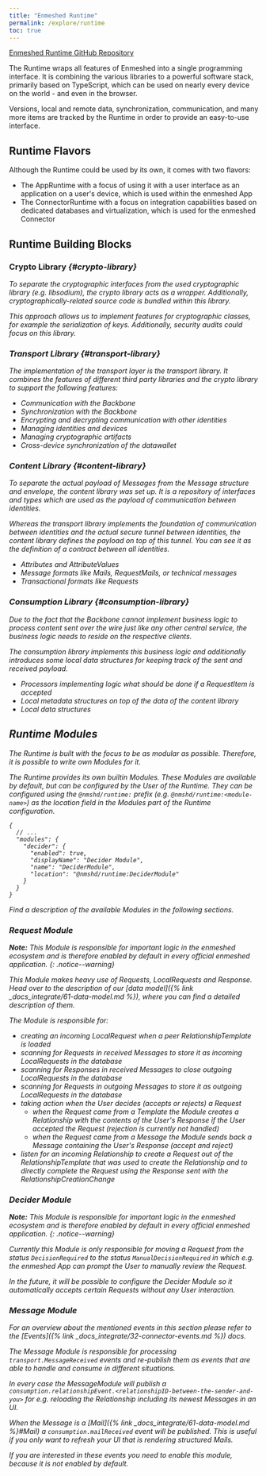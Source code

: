```yaml
---
title: "Enmeshed Runtime"
permalink: /explore/runtime
toc: true
---
```


[Enmeshed Runtime GitHub Repository](https://github.com/nmshd/cns-runtime)

The Runtime wraps all features of Enmeshed into a single programming interface. It is combining the various libraries to a powerful software stack, primarily based on TypeScript, which can be used on nearly every device on the world - and even in the browser.

Versions, local and remote data, synchronization, communication, and many more items are tracked by the Runtime in order to provide an easy-to-use interface.

## Runtime Flavors

Although the Runtime could be used by its own, it comes with two flavors:
- The AppRuntime with a focus of using it with a user interface as an application on a user's device, which is used within the enmeshed App
- The ConnectorRuntime with a focus on integration capabilities based on dedicated databases and virtualization, which is used for the enmeshed Connector

## Runtime Building Blocks

### Crypto Library <a href="https://github.com/nmshd/cns-crypto"><i class="fab fa-fw fa-github"/></a> {#crypto-library}

To separate the cryptographic interfaces from the used cryptographic library (e.g. libsodium), the crypto library acts as a wrapper. Additionally, cryptographically-related source code is bundled within this library.

This approach allows us to implement features for cryptographic classes, for example the serialization of keys. Additionally, security audits could focus on this library.

### Transport Library <a href="https://github.com/nmshd/cns-transport"><i class="fab fa-fw fa-github"/></a> {#transport-library}

The implementation of the transport layer is the transport library. It combines the features of different third party libraries and the crypto library to support the following features:

- Communication with the Backbone
- Synchronization with the Backbone
- Encrypting and decrypting communication with other identities
- Managing identities and devices
- Managing cryptographic artifacts
- Cross-device synchronization of the datawallet

### Content Library <a href="https://github.com/nmshd/cns-content"><i class="fab fa-fw fa-github"/></a> {#content-library}

To separate the actual payload of Messages from the Message structure and envelope, the content library was set up. It is a repository of interfaces and types which are used as the payload of communication between identities.

Whereas the transport library implements the foundation of communication between identities and the actual secure tunnel between identities, the content library defines the payload on top of this tunnel. You can see it as the definition of a contract between all identities.

- Attributes and AttributeValues
- Message formats like Mails, RequestMails, or technical messages
- Transactional formats like Requests

### Consumption Library <a href="https://github.com/nmshd/cns-consumption"><i class="fab fa-fw fa-github"/></a> {#consumption-library}

Due to the fact that the Backbone cannot implement business logic to process content sent over the wire just like any other central service, the business logic needs to reside on the respective clients.

The consumption library implements this business logic and additionally introduces some local data structures for keeping track of the sent and received payload.

- Processors implementing logic what should be done if a RequestItem is accepted
- Local metadata structures on top of the data of the content library
- Local data structures

## Runtime Modules

The Runtime is built with the focus to be as modular as possible. Therefore, it is possible to write own Modules for it.

The Runtime provides its own builtin Modules. These Modules are available by default, but can be configured by the User of the Runtime. They can be configured using the `@nmshd/runtime:` prefix (e.g. `@nmshd/runtime:<module-name>`) as the location field in the Modules part of the Runtime configuration.

```jsonc
{
  // ...
  "modules": {
    "decider": {
      "enabled": true,
      "displayName": "Decider Module",
      "name": "DeciderModule",
      "location": "@nmshd/runtime:DeciderModule"
    }
  }
}
```

Find a description of the available Modules in the following sections.

### Request Module

**Note:** This Module is responsible for important logic in the enmeshed ecosystem and is therefore enabled by default in every official enmeshed application.
{: .notice--warning}

This Module makes heavy use of Requests, LocalRequests and Response. Head over to the description of our [data model]({% link _docs_integrate/61-data-model.md %}), where you can find a detailed description of them.

The Module is responsible for:

- creating an incoming LocalRequest when a peer RelationshipTemplate is loaded
- scanning for Requests in received Messages to store it as incoming LocalRequests in the database
- scanning for Responses in received Messages to close outgoing LocalRequests in the database
- scanning for Requests in outgoing Messages to store it as outgoing LocalRequests in the database
- taking action when the User decides (accepts or rejects) a Request
  - when the Request came from a Template the Module creates a Relationship with the contents of the User's Response if the User accepted the Request (rejection is currently not handled)
  - when the Request came from a Message the Module sends back a Message containing the User's Response (accept and reject)
- listen for an incoming Relationship to create a Request out of the RelationshipTemplate that was used to create the Relationship and to directly complete the Request using the Response sent with the RelationshipCreationChange

### Decider Module

**Note:** This Module is responsible for important logic in the enmeshed ecosystem and is therefore enabled by default in every official enmeshed application.
{: .notice--warning}

Currently this Module is only responsible for moving a Request from the status `DecisionRequired` to the status `ManualDecisionRequired` in which e.g. the enmeshed App can prompt the User to manually review the Request.

In the future, it will be possible to configure the Decider Module so it automatically accepts certain Requests without any User interaction.

### Message Module

For an overview about the mentioned events in this section please refer to the [Events]({% link _docs_integrate/32-connector-events.md %}) docs.

The Message Module is responsible for processing `transport.MessageReceived` events and re-publish them as events that are able to handle and consume in different situations.

In every case the MessageModule will publish a `consumption.relationshipEvent.<relationshipID-between-the-sender-and-you>` for e.g. reloading the Relationship including its newest Messages in an UI.

When the Message is a [Mail]({% link _docs_integrate/61-data-model.md %}#Mail) a `consumption.mailReceived` event will be published. This is useful if you only want to refresh your UI that is rendering structured Mails.

If you are interested in these events you need to enable this module, because it is not enabled by default.



